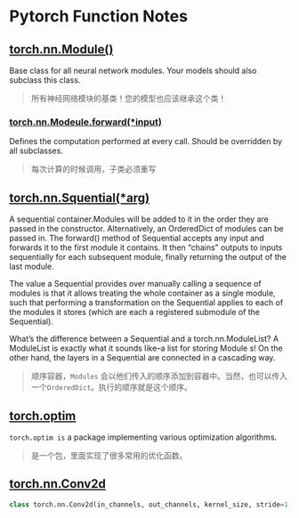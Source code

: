 # Pytorch Function Notes



## [torch.nn.Module()](https://pytorch.org/docs/stable/generated/torch.nn.Module.html#torch.nn.Module)

Base class for all neural network modules. Your models should also subclass this class.

> 所有神经网络模块的基类！您的模型也应该继承这个类！



### [torch.nn.Modeule.forward(*input)](https://pytorch.org/docs/stable/generated/torch.nn.Module.html#torch.nn.Module.forward)

Defines the computation performed at every call. Should be overridden by all subclasses.

> 每次计算的时候调用，子类必须重写

## [torch.nn.Squential(*arg)](https://pytorch.org/docs/stable/generated/torch.nn.Sequential.html#torch.nn.Sequential)

A sequential container.Modules will be added to it in the order they are passed in the constructor. Alternatively, an OrderedDict of modules can be passed in. The forward() method of Sequential accepts any input and forwards it to the first module it contains. It then “chains” outputs to inputs sequentially for each subsequent module, finally returning the output of the last module.

The value a Sequential provides over manually calling a sequence of modules is that it allows treating the whole container as a single module, such that performing a transformation on the Sequential applies to each of the modules it stores (which are each a registered submodule of the Sequential).

What’s the difference between a Sequential and a torch.nn.ModuleList? A ModuleList is exactly what it sounds like–a list for storing Module s! On the other hand, the layers in a Sequential are connected in a cascading way.

> 顺序容器，`Modules` 会以他们传入的顺序添加到容器中。当然，也可以传入一个`OrderedDict`。执行的顺序就是这个顺序。



## [torch.optim](https://pytorch.org/docs/master/optim.html)

`torch.optim is` a package implementing various optimization algorithms.

> 是一个包，里面实现了很多常用的优化函数。

## [torch.nn.Conv2d]()

```python
class torch.nn.Conv2d(in_channels, out_channels, kernel_size, stride=1, padding=0, dilation=1, groups=1, bias=True)
```

